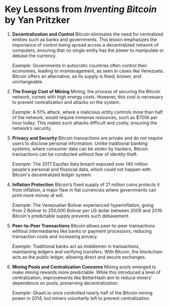 # Key Lessons from *Inventing Bitcoin* by Yan Pritzker

1. **Decentralization and Control**
   Bitcoin eliminates the need for centralized entities such as banks and governments. This lesson emphasizes the importance of control being spread across a decentralized network of computers, ensuring that no single entity has the power to manipulate or debase the currency.

   *Example*: Governments in autocratic countries often control their economies, leading to mismanagement, as seen in cases like Venezuela. Bitcoin offers an alternative, as its supply is fixed, known, and unchangeable.

2. **The Energy Cost of Mining**
   Mining, the process of securing the Bitcoin network, comes with high energy costs. However, this cost is necessary to prevent centralization and attacks on the system.

   *Example*: A 51% attack, where a malicious entity controls more than half of the network, would require immense resources, such as $700k per hour today. This makes such attacks difficult and costly, ensuring the network’s security.

3. **Privacy and Security**
   Bitcoin transactions are private and do not require users to disclose personal information. Unlike traditional banking systems, where consumer data can be stolen by hackers, Bitcoin transactions can be conducted without fear of identity theft.

   *Example*: The 2017 Equifax data breach exposed over 140 million people's personal and financial data, which could not happen with Bitcoin's decentralized ledger system.

4. **Inflation Protection**
   Bitcoin’s fixed supply of 21 million coins protects it from inflation, a major flaw in fiat currencies where governments can print more money at will.

   *Example*: The Venezuelan Bolivar experienced hyperinflation, going from 2 Bolivar to 250,000 Bolivar per US dollar between 2009 and 2019. Bitcoin's predictable supply prevents such debasement.

5. **Peer-to-Peer Transactions**
   Bitcoin allows peer-to-peer transactions without intermediaries like banks or payment processors, reducing transaction costs and increasing privacy.

   *Example*: Traditional banks act as middlemen in transactions, maintaining ledgers and verifying transfers. With Bitcoin, the blockchain acts as the public ledger, allowing direct and secure exchanges.

6. **Mining Pools and Centralization Concerns**
   Mining pools emerged to make mining rewards more predictable. While this introduced a level of centralization, improvements like BetterHash aim to reduce miners' dependence on pools, preserving decentralization.

   *Example*: Ghash.io once controlled nearly half of the Bitcoin mining power in 2014, but miners voluntarily left to prevent centralization.
